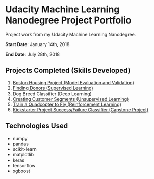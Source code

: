 # Udacity Machine Learning Nanodegree Project Portfolio
Project work from my Udacity Machine Learning Nanodegree.

**Start Date**: January 14th, 2018

**End Date**: July 28th, 2018

## Projects Completed (Skills Developed)
1. [Boston Housing Project (Model Evaluation and Validation)](https://github.com/robtrini/udacity-mlnd/tree/master/mlnd-boston_housing)
2. [Finding Donors (Supervised Learning)](https://github.com/robtrini/udacity-mlnd/tree/master/mlnd-finding_donors)
3. Dog Breed Classifier (Deep Learning)
4. [Creating Customer Segments (Unsupervised Learning)](https://github.com/robtrini/udacity-mlnd/tree/master/mlnd-customer_segments)
5. [Train a Quadcopter to Fly (Reinforcement Learning)](https://github.com/robtrini/udacity-mlnd/tree/master/mlnd-quadcopter)
6. [Kickstarter Project Success/Failure Classifier (Capstone Project)](https://github.com/robtrini/udacity-mlnd/tree/master/mlnd-capstone)

## Technologies Used
* numpy
* pandas
* scikit-learn
* matplotlib
* keras
* tensorflow
* xgboost
